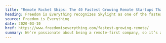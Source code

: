 ```yaml
---
title: "Remote Rocket Ships: The 40 Fastest Growing Remote Startups That Are Hiring"
heading: Freedom is Everything recognizes Skylight as one of the fastest growing remote startups
source: Freedom is Everything
date: 2020-03-10
href: https://www.freedomiseverything.com/fastest-growing-remote/
summary: We’re passionate about being a remote-first company, so it’s an honor to be recognized by Freedom is Everything as one of the 40 fastest growing remote startups.
---
```

